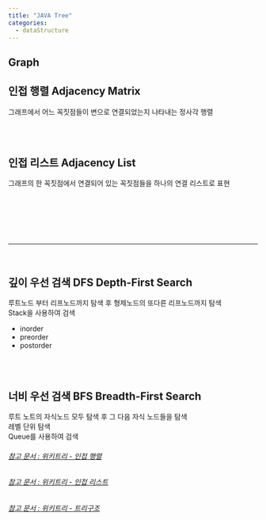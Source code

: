 ```yaml
---
title: "JAVA Tree"
categories:
  - dataStructure
---
```


## Graph


## 인접 행렬 Adjacency Matrix
그래프에서 어느 꼭짓점들이 변으로 연결되었는지 나타내는 정사각 행렬

<br>
<br>

## 인접 리스트 Adjacency List
그래프의 한 꼭짓점에서 연결되어 있는 꼭짓점들을 하나의 연결 리스트로 표현


<br>
<br>
<br>
<br>
<br>

---

<br>

## 깊이 우선 검색 DFS Depth-First Search
루트노드 부터 리프노드까지 탐색 후 형제노드의 또다른 리프노드까지 탐색  
Stack을 사용하여 검색
- inorder
- preorder
- postorder


<br>
<br>

## 너비 우선 검색 BFS Breadth-First Search
루트 노트의 자식노드 모두 탐색 후 그 다음 자식 노드들을 탐색  
레벨 단위 탐색  
Queue를 사용하여 검색










###### [참고 문서 : 위키트리 - 인접 행렬](https://ko.wikipedia.org/wiki/%EC%9D%B8%EC%A0%91%ED%96%89%EB%A0%AC)
###### [참고 문서 : 위키트리 - 인접 리스트](https://ko.wikipedia.org/wiki/%EC%9D%B8%EC%A0%91_%EB%A6%AC%EC%8A%A4%ED%8A%B8)
###### [참고 문서 : 위키트리 - 트리구조](https://velog.io/@jhoryong/%EC%9E%90%EB%A3%8C%EA%B5%AC%EC%A1%B0%EC%95%8C%EA%B3%A0%EB%A6%AC%EC%A6%98-%EC%9E%90%EB%A3%8C%EA%B5%AC%EC%A1%B0-2-Graph)



